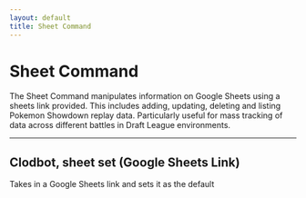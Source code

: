 ```yaml
---
layout: default
title: Sheet Command
---
```


# Sheet Command

The Sheet Command manipulates information on Google Sheets using a sheets link provided. This includes adding, updating, deleting and listing Pokemon Showdown replay data. Particularly useful for mass tracking of data across different battles in Draft League environments.

<hr class="line">

## Clodbot, sheet set (Google Sheets Link)

Takes in a Google Sheets link and sets it as the default